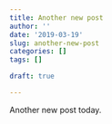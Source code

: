```yaml
---
title: Another new post
author: ''
date: '2019-03-19'
slug: another-new-post
categories: []
tags: []

draft: true

---
```



Another new post today.